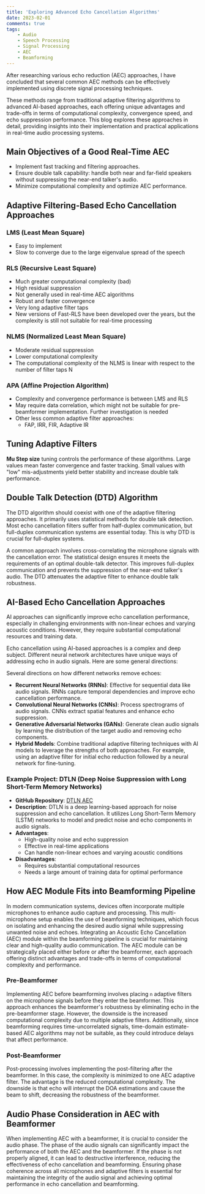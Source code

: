 ```yaml
---
title: 'Exploring Advanced Echo Cancellation Algorithms'
date: 2023-02-01
comments: true
tags:
    - Audio
    - Speech Processing
    - Signal Processing
    - AEC
    - Beamforming
---
```

After researching various echo reduction (AEC) approaches, I have concluded that several common AEC methods can be effectively implemented using discrete signal processing techniques.

These methods range from traditional adaptive filtering algorithms to advanced AI-based approaches, each offering unique advantages and trade-offs in terms of computational complexity, convergence speed, and echo suppression performance. This blog explores these approaches in detail, providing insights into their implementation and practical applications in real-time audio processing systems.

## Main Objectives of a Good Real-Time AEC
- Implement fast tracking and filtering approaches.
- Ensure double talk capability: handle both near and far-field speakers without suppressing the near-end talker's audio.
- Minimize computational complexity and optimize AEC performance.

## Adaptive Filtering-Based Echo Cancellation Approaches
### LMS (Least Mean Square)
- Easy to implement
- Slow to converge due to the large eigenvalue spread of the speech

### RLS (Recursive Least Square)
- Much greater computational complexity (bad)
- High residual suppression
- Not generally used in real-time AEC algorithms
- Robust and faster convergence
- Very long adaptive filter taps
- New versions of Fast-RLS have been developed over the years, but the complexity is still not suitable for real-time processing

### NLMS (Normalized Least Mean Square)
- Moderate residual suppression
- Lower computational complexity
- The computational complexity of the NLMS is linear with respect to the number of filter taps N

### APA (Affine Projection Algorithm)
- Complexity and convergence performance is between LMS and RLS
- May require data correlation, which might not be suitable for pre-beamformer implementation. Further investigation is needed
- Other less common adaptive filter approaches:
    - FAP, IRR, FIR, Adaptive IR

## Tuning Adaptive Filters
**Mu Step size** tuning controls the performance of these algorithms. Large values mean faster convergence and faster tracking. Small values with "low" mis-adjustments yield better stability and increase double talk performance.

## Double Talk Detection (DTD) Algorithm
The DTD algorithm should coexist with one of the adaptive filtering approaches. It primarily uses statistical methods for double talk detection. Most echo cancellation filters suffer from half-duplex communication, but full-duplex communication systems are essential today. This is why DTD is crucial for full-duplex systems.

A common approach involves cross-correlating the microphone signals with the cancellation error. The statistical design ensures it meets the requirements of an optimal double-talk detector. This improves full-duplex communication and prevents the suppression of the near-end talker's audio. The DTD attenuates the adaptive filter to enhance double talk robustness.

## AI-Based Echo Cancellation Approaches
AI approaches can significantly improve echo cancellation performance, especially in challenging environments with non-linear echoes and varying acoustic conditions. However, they require substantial computational resources and training data.

Echo cancellation using AI-based approaches is a complex and deep subject. Different neural network architectures have unique ways of addressing echo in audio signals. Here are some general directions:

Several directions on how different networks remove echoes:
- **Recurrent Neural Networks (RNNs)**: Effective for sequential data like audio signals. RNNs capture temporal dependencies and improve echo cancellation performance.
- **Convolutional Neural Networks (CNNs)**: Process spectrograms of audio signals. CNNs extract spatial features and enhance echo suppression.
- **Generative Adversarial Networks (GANs)**: Generate clean audio signals by learning the distribution of the target audio and removing echo components.
- **Hybrid Models**: Combine traditional adaptive filtering techniques with AI models to leverage the strengths of both approaches. For example, using an adaptive filter for initial echo reduction followed by a neural network for fine-tuning.

### Example Project: DTLN (Deep Noise Suppression with Long Short-Term Memory Networks)
- **GitHub Repository**: [DTLN AEC](https://github.com/breizhn/DTLN)
- **Description**: DTLN is a deep learning-based approach for noise suppression and echo cancellation. It utilizes Long Short-Term Memory (LSTM) networks to model and predict noise and echo components in audio signals.
- **Advantages**:
    - High-quality noise and echo suppression
    - Effective in real-time applications
    - Can handle non-linear echoes and varying acoustic conditions
- **Disadvantages**:
    - Requires substantial computational resources
    - Needs a large amount of training data for optimal performance

## How AEC Module Fits into Beamforming Pipeline
In modern communication systems, devices often incorporate multiple microphones to enhance audio capture and processing. This multi-microphone setup enables the use of beamforming techniques, which focus on isolating and enhancing the desired audio signal while suppressing unwanted noise and echoes. Integrating an Acoustic Echo Cancellation (AEC) module within the beamforming pipeline is crucial for maintaining clear and high-quality audio communication. The AEC module can be strategically placed either before or after the beamformer, each approach offering distinct advantages and trade-offs in terms of computational complexity and performance.

### Pre-Beamformer
Implementing AEC before beamforming involves placing `n` adaptive filters on the microphone signals before they enter the beamformer. This approach enhances the beamformer's robustness by eliminating echo in the pre-beamformer stage. However, the downside is the increased computational complexity due to multiple adaptive filters. Additionally, since beamforming requires time-uncorrelated signals, time-domain estimate-based AEC algorithms may not be suitable, as they could introduce delays that affect performance.

### Post-Beamformer
Post-processing involves implementing the post-filtering after the beamformer. In this case, the complexity is minimized to one AEC adaptive filter. The advantage is the reduced computational complexity. The downside is that echo will interrupt the DOA estimations and cause the beam to shift, decreasing the robustness of the beamformer.

## Audio Phase Consideration in AEC with Beamformer
When implementing AEC with a beamformer, it is crucial to consider the audio phase. The phase of the audio signals can significantly impact the performance of both the AEC and the beamformer. If the phase is not properly aligned, it can lead to destructive interference, reducing the effectiveness of echo cancellation and beamforming. Ensuring phase coherence across all microphones and adaptive filters is essential for maintaining the integrity of the audio signal and achieving optimal performance in echo cancellation and beamforming.
